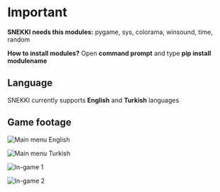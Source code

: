 # Important

**SNEKKI needs this modules:**
pygame, sys, colorama, winsound, time, random

**How to install modules?**
Open **command prompt** and type **pip install modulename**


## Language

SNEKKI currently supports **English** and **Turkish** languages

## Game footage

![Main menu English](https://www.linkpicture.com/q/1_15.jpg)

![Main menu Turkish](https://www.linkpicture.com/q/2_4.jpg)

![In-game 1](https://www.linkpicture.com/q/3_9.jpg)

![In-game 2](https://www.linkpicture.com/q/4_2.jpg)
